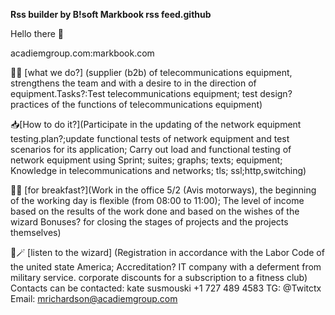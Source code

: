 **Rss builder by B!soft Markbook rss feed.github**

Hello there 👋

acadiemgroup.com:markbook.com

🙋‍♀️ [what we do?] (supplier (b2b) of telecommunications equipment, strengthens the team and with a desire to in the direction of equipment.Tasks?:Test telecommunications equipment; test design? practices of the functions of telecommunications equipment)

📥[How to do it?](Participate in the updating of the network equipment testing.plan?;update functional tests of network equipment and test scenarios for its application; Carry out load and functional testing of network equipment using Sprint; suites; graphs; texts; equipment; Knowledge in telecommunications and networks; tls; ssl;http,switching)

🍪🍔 [for breakfast?](Work in the office 5/2 (Avis motorways), the beginning of the working day is flexible (from 08:00 to 11:00); The level of income based on the results of the work done and based on the wishes of the wizard Bonuses? for closing the stages of projects and the projects themselves)

🧙🪄 [listen to the wizard] (Registration in accordance with the Labor Code of the united state America; Accreditation? IT company with a deferment from military service. corporate discounts for a subscription to a fitness club) Contacts can be contacted: kate susmouski +1 727 489 4583 TG: @Twitctx Email: mrichardson@acadiemgroup.com
